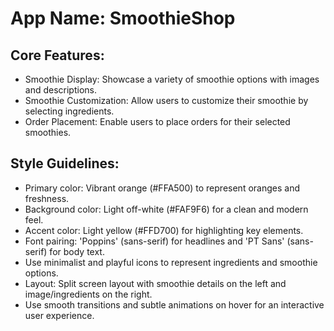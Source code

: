 # **App Name**: SmoothieShop

## Core Features:

- Smoothie Display: Showcase a variety of smoothie options with images and descriptions.
- Smoothie Customization: Allow users to customize their smoothie by selecting ingredients.
- Order Placement: Enable users to place orders for their selected smoothies.

## Style Guidelines:

- Primary color: Vibrant orange (#FFA500) to represent oranges and freshness.
- Background color: Light off-white (#FAF9F6) for a clean and modern feel.
- Accent color: Light yellow (#FFD700) for highlighting key elements.
- Font pairing: 'Poppins' (sans-serif) for headlines and 'PT Sans' (sans-serif) for body text.
- Use minimalist and playful icons to represent ingredients and smoothie options.
- Layout: Split screen layout with smoothie details on the left and image/ingredients on the right.
- Use smooth transitions and subtle animations on hover for an interactive user experience.